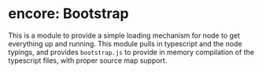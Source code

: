 encore: Bootstrap
===

This is a module to provide a simple loading mechanism for node to get everything up and running.
This module pulls in typescript and the node typings, and provides `bootstrap.js` to provide
in memory compilation of the typescript files, with proper source map support. 